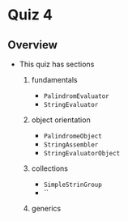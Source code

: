 # Quiz 4
## Overview
* This quiz has sections
	1. fundamentals
		* `PalindromEvaluator`
		* `StringEvaluator`
	2. object orientation
		* `PalindromeObject`
		* `StringAssembler`
		* `StringEvaluatorObject`
	3. collections
		* `SimpleStrinGroup`
		* ``
	
	4. generics